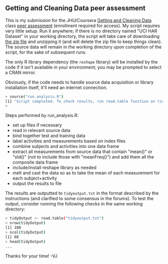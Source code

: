 Getting and Cleaning Data peer assessment
------------------------------------------

This is my submission for the JHU/Coursera [Getting and Cleaning Data](https://www.coursera.org/course/getdata) class [peer assessment](https://class.coursera.org/getdata-002/human_grading/view/courses/972080/assessments/3/submissions) (enrollment required for access). My script requires very little setup. Run it anywhere; if there is no directory named "UCI HAR Dataset" in your working directory, the script will take care of downloading [the zip file](https://d396qusza40orc.cloudfront.net/getdata%2Fprojectfiles%2FUCI%20HAR%20Dataset.zip) and unzipping it (and will delete the zip file to keep things clean). The source data will remain in the working directory upon completion of the script, for the sake of subsequent runs.

The only R library dependency (the ``reshape`` library) will be installed by the code if it isn't available in your environment; you may be prompted to select a CRAN mirror.

Obviously, if the code needs to handle source data acquisition or library installation itself, it'll need an internet connection.

```bash
> source("run_analysis.R")
[1] "Script completed. To check results, run read.table function on tidyoutput.txt"
>
```
Steps performed by run_analysis.R:
* set up files if necessary
* read in relevant source data
* bind together test and training data
* label activities and measurements based on index files
* combine subjects and activities into one data frame
* extract all measurements from source data that contain "mean()" or "std()" (not to include those with "meanFreq()") and add them all the composite data frame
* include/install reshape library as needed
* melt and cast the data so as to take the mean of each measurement for each subject+activity
* output the results to file

The results are outputted to ``tidyoutput.txt`` in the format described by the instructions (and clarified to some consensus in the forums). To test the output, consider running the following checks in the same working directory:

```bash
> tidyOutput <- read.table("tidyoutput.txt")
> nrow(tidyOutput)
[1] 180
> ncol(tidyOutput)
[1] 68
> head(tidyOutput)
...
```

Thanks for your time!
-VJ
